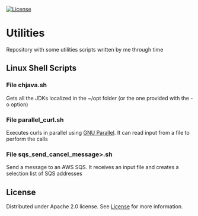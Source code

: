 [![License][license-shield]][license-url]

# Utilities
Repository with some utilities scripts written by me through time

## Linux Shell Scripts
### File chjava<span/>.sh
Gets all the JDKs localized in the ~/opt folder (or the one provided with the -o option)
### File parallel_curl<span/>.sh
Executes curls in parallel using [GNU Parallel][gnu-parallel-url].
It can read input from a file to perform the calls
### File sqs_send_cancel_message<span/>>.sh
Send a message to an AWS SQS. It receives an input file and creates a selection list of SQS addresses

## License
Distributed under Apache 2.0 license. See [License](LICENSE) for more information.

[license-shield]: https://img.shields.io/badge/License-Apache%202.0-blue.svg
[license-url]: https://opensource.org/licenses/Apache-2.0
[gnu-parallel-url]: https://www.gnu.org/software/parallel/
